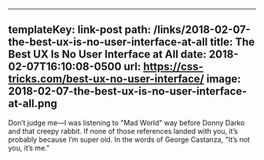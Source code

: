 ---
templateKey: link-post
path: /links/2018-02-07-the-best-ux-is-no-user-interface-at-all
title: The Best UX Is No User Interface at All
date: 2018-02-07T16:10:08-0500
url: https://css-tricks.com/best-ux-no-user-interface/
image: 2018-02-07-the-best-ux-is-no-user-interface-at-all.png
----
Don’t judge me—I was listening to "Mad World" way before Donny Darko and that creepy rabbit. If none of those references landed with you, it’s probably because I’m super old. In the words of George Castanza, "It’s not you, it’s me."
